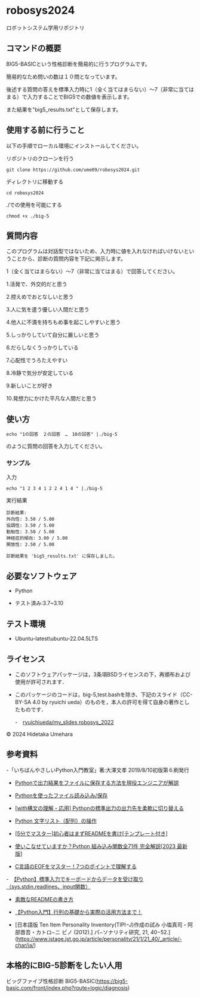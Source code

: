 # robosys2024

ロボットシステム学用リポジトリ

## コマンドの概要

BIG5-BASICという性格診断を簡易的に行うプログラムです。

簡易的なため問いの数は１０問となっています。

後述する質問の答えを標準入力時に1（全く当てはまらない）〜7（非常に当てはまる）で入力することでBIG5での数値を表示します。

また結果を"big5_results.txt"として保存します。


## 使用する前に行うこと

以下の手順でローカル環境にインストールしてください。

リポジトリのクローンを行う
```
git clone https://github.com/ume09/robosys2024.git
```

ディレクトリに移動する

```
cd robosys2024
```

./での使用を可能にする

```
chmod +x ./big-5
```

## 質問内容

このプログラムは対話型ではないため、入力時に値を入れなければいけないということから、診断の質問内容を下記に掲示します。

1（全く当てはまらない）〜7（非常に当てはまる）で回答してください。

1.活発で、外交的だと思う

2.控えめでおとなしいと思う

3.人に気を遣う優しい人間だと思う

4.他人に不満を持ちもめ事を起こしやすいと思う

5.しっかりしていて自分に厳しいと思う

6.だらしなくうっかりしている

7.心配性でうろたえやすい

8.冷静で気分が安定している

9.新しいことが好き

10.発想力にかけた平凡な人間だと思う


## 使い方

```
echo "1の回答　２の回答　…　10の回答" |./big-5
```

のように質問の回答を入力してください。

### サンプル

入力
```
echo "1 2 3 4 1 2 2 4 1 4 " |./big-5
```

実行結果
```
診断結果:
外向性: 3.50 / 5.00
協調性: 3.50 / 5.00
勤勉性: 3.50 / 5.00
神経症的傾向: 3.00 / 5.00
開放性: 2.50 / 5.00

診断結果を 'big5_results.txt' に保存しました。
```


## 必要なソフトウェア

- Python

 - テスト済み:3.7~3.10


## テスト環境

-  Ubuntu-latest\ubuntu-22.04.5LTS


## ライセンス

- このソフトウェアパッケージは，3条項BSDライセンスの下，再頒布および使用が許可されます．

- このパッケージのコードは，big-5,test.bashを除き、下記のスライド（CC-BY-SA 4.0 by ryuichi ueda）のものを，本人の許可を得て自身の著作としたものです．
  
  -　[ryuichiueda/my_slides robosys_2022](https://github.com/ryuichiueda/my_slides/tree/master/robosys_2022)

© 2024 Hidetaka Umehara


## 参考資料

-「いちばんやさしいPython入門教室」著:大澤文孝 2019/8/10初版第６刷発行

- [Pythonで出力結果をファイルに保存する方法を現役エンジニアが解説](https://magazine.techacademy.jp/magazine/21157)

- [Pythonを使ったファイル読み込み/保存](https://knowledge.shade3d.jp/knowledgebase/python%E3%82%92%E4%BD%BF%E3%81%A3%E3%81%9F%E3%83%95%E3%82%A1%E3%82%A4%E3%83%AB%E8%AA%AD%E3%81%BF%E8%BE%BC%E3%81%BF-%E4%BF%9D%E5%AD%98)

- [[with構文の理解・応用] Pythonの標準出力の出力先を柔軟に切り替える](https://qiita.com/bee2/items/4e462b545140a81abd44)

- [Python 文字リスト（配列）の操作](https://qiita.com/HajimeKawahara/items/02c288667f0a893e8761)

- [\[5分でマスター\]初心者はまずREADMEを書け\[テンプレート付き\]](https://qiita.com/Canard_engineer_c_cpp/items/81ce4e53881138dbf37f)

- [使いこなせていますか？Python 組み込み関数全71件 完全解説[2023 最新版]](https://qiita.com/t_aki/items/a5e578aecf8cc20bec31)

- [C言語のEOFをマスター！7つのポイントで理解する](https://jp-seemore.com/iot/10847/#toc3)

-　[【Python】標準入力でキーボードからデータを受け取り（sys.stdin.readlines、input関数）](https://python.joho.info/tutorial/python-sys-stdin-readline/)

- [素敵なREADMEの書き方](https://qiita.com/koeri3/items/f85a617dcb6efebb2cab)

- [【Python入門】行列の基礎から実際の活用方法まで！](https://www.sejuku.net/blog/75248)

- [日本語版 Ten Item Personality Inventory(TIPI−J)作成の試み
小塩真司・阿部晋吾・カトロ−ニ ピノ (2012).]
パ−ソナリティ研究, 21, 40−52.](https://www.jstage.jst.go.jp/article/personality/21/1/21_40/_article/-char/ja/)


## 本格的にBIG-5診断をしたい人用

ビッグファイブ性格診断  BIG5-BASIC(https://big5-basic.com/front/index.php?route=logic/diagnosis) 
